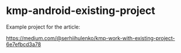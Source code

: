 # kmp-android-existing-project

Example project for the article: 

https://medium.com/@serhiihulenko/kmp-work-with-existing-project-6e7efbcd3a78
